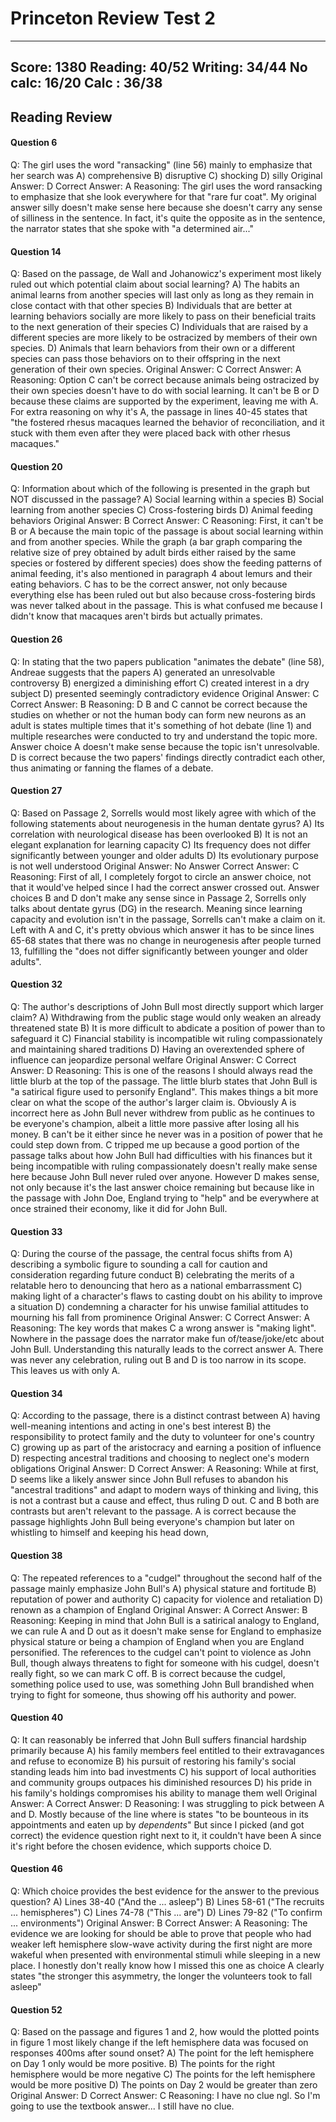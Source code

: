 # Princeton Review Test 2
---
Score: 1380
Reading: 40/52
Writing: 34/44
No calc: 16/20
Calc   : 36/38
---

## Reading Review
#### Question 6
Q: The girl uses the word "ransacking" (line 56) mainly to emphasize that her search was
    A) comprehensive
    B) disruptive
    C) shocking
    D) silly
Original Answer: D
Correct Answer:  A
Reasoning:
The girl uses the word ransacking to emphasize that she look everywhere for that "rare fur coat". My original answer silly doesn't make sense here because she doesn't carry any sense of silliness in the sentence. In fact, it's quite the opposite as in the sentence, the narrator states that she spoke with "a determined air..."

#### Question 14
Q: Based on the passage, de Wall and Johanowicz's experiment most likely ruled out which potential claim about social learning?
    A) The habits an animal learns from another species will last only as long as they remain in close contact with that other species
    B) Individuals that are better at learning behaviors socially are more likely to pass on their beneficial traits to the next generation of their species
    C) Individuals that are raised by a different species are more likely to be ostracized by members of their own species.
    D) Animals that learn behaviors from their own or a different species can pass those behaviors on to their offspring in the next generation of their own species.
Original Answer: C
Correct Answer: A
Reasoning: 
Option C can't be correct because animals being ostracized by their own species doesn't have to do with social learning. It can't be B or D because these claims are supported by the experiment, leaving me with A. For extra reasoning on why it's A, the passage in lines 40-45 states that "the fostered rhesus macaques learned the behavior of reconciliation, and it stuck with them even after they were placed back with other rhesus macaques."

#### Question 20
Q: Information about which of the following is presented in the graph but NOT discussed in the passage?
    A) Social learning within a species
    B) Social learning from another species
    C) Cross-fostering birds
    D) Animal feeding behaviors
Original Answer: B
Correct Answer: C
Reasoning: 
First, it can't be B or A because the main topic of the passage is about social learning within and from another species. While the graph (a bar graph comparing the relative size of prey obtained by adult birds either raised by the same species or fostered by different species) does show the feeding patterns of animal feeding, it's also mentioned in paragraph 4 about lemurs and their eating behaviors. C has to be the correct answer, not only because everything else has been ruled out but also because cross-fostering birds was never talked about in the passage. This is what confused me because I didn't know that macaques aren't birds but actually primates.

#### Question 26
Q: In stating that the two papers publication "animates the debate" (line 58), Andreae suggests that the papers
    A) generated an unresolvable controversy
    B) energized a diminishing effort
    C) created interest in a dry subject 
    D) presented seemingly contradictory evidence
Original Answer: C
Correct Answer: B
Reasoning: D
B and C cannot be correct because the studies on whether or not the human body can form new neurons as an adult is states multiple times that it's something of hot debate (line 1) and multiple researches were conducted to try and understand the topic more. Answer choice A doesn't make sense because the topic isn't unresolvable. D is correct because the two papers' findings directly contradict each other, thus animating or fanning the flames of a debate.

#### Question 27
Q: Based on Passage 2, Sorrells would most likely agree with which of the following statements about neurogenesis in the human dentate gyrus?
    A) Its correlation with neurological disease has been overlooked
    B) It is not an elegant explanation for learning capacity 
    C) Its frequency does not differ significantly between younger and older adults
    D) Its evolutionary purpose is not well understood
Original Answer: No Answer
Correct Answer: C
Reasoning:
First of all, I completely forgot to circle an answer choice, not that it would've helped since I had the correct answer crossed out. Answer choices B and D don't make any sense since in Passage 2, Sorrells only talks about dentate gyrus (DG) in the research. Meaning since learning capacity and evolution isn't in the passage, Sorrells can't make a claim on it. Left with A and C, it's pretty obvious which answer it has to be since lines 65-68 states that there was no change in neurogenesis after people turned 13, fulfilling the "does not differ significantly between younger and older adults".

#### Question 32
Q: The author's descriptions of John Bull most directly support which larger claim?
    A) Withdrawing from the public stage would only weaken an already threatened state
    B) It is more difficult to abdicate a position of power than to safeguard it
    C) Financial stability is incompatible wit ruling compassionately and maintaining shared traditions
    D) Having an overextended sphere of influence can jeopardize personal welfare
Original Answer: C
Correct Answer: D
Reasoning: 
This is one of the reasons I should always read the little blurb at the top of the passage. The little blurb states that John Bull is "a satirical figure used to personify England". This makes things a bit more clear on what the scope of the author's larger claim is. Obviously A is incorrect here as John Bull never withdrew from public as he continues to be everyone's champion, albeit a little more passive after losing all his money. B can't be it either since he never was in a position of power that he could step down from. C tripped me up because a good portion of the passage talks about how John Bull had difficulties with his finances but it being incompatible with ruling compassionately doesn't really make sense here because John Bull never ruled over anyone. However D makes sense, not only because it's the last answer choice remaining but because like in the passage with John Doe, England trying to "help" and be everywhere at once strained their economy, like it did for John Bull.

#### Question 33
Q: During the course of the passage, the central focus shifts from
    A) describing a symbolic figure to sounding a call for caution and consideration regarding future conduct
    B) celebrating the merits of a relatable hero to denouncing that hero as a national embarrassment
    C) making light of a character's flaws to casting doubt on his ability to improve a situation
    D) condemning a character for his unwise familial attitudes to mourning his fall from prominence
Original Answer: C
Correct Answer: A
Reasoning:
The key words that makes C a wrong answer is "making light". Nowhere in the passage does the narrator make fun of/tease/joke/etc about  John Bull. Understanding this naturally leads to the correct answer A. There was never any celebration, ruling out B and D is too narrow in its scope. This leaves us with only A.

#### Question 34
Q: According to the passage, there is a distinct contrast between
    A) having well-meaning intentions and acting in one's best interest
    B) the responsibility to protect family and the duty to volunteer for one's country
    C) growing up as part of the aristocracy and earning a position of influence
    D) respecting ancestral traditions and choosing to neglect one's modern obligations
Original Answer: D
Correct Answer: A
Reasoning: 
While at first, D seems like a likely answer since John Bull refuses to abandon his "ancestral traditions" and adapt to modern ways of thinking and living, this is not a contrast but a cause and effect, thus ruling D out. C and B both are contrasts but aren't relevant to the passage. A is correct because the passage highlights John Bull being everyone's champion but later on whistling to himself and keeping his head down,

#### Question 38
Q: The repeated references to a "cudgel" throughout the second half of the passage mainly emphasize John Bull's
    A) physical stature and fortitude
    B) reputation of power and authority
    C) capacity for violence and retaliation
    D) renown as a champion of England
Original Answer: A
Correct Answer: B
Reasoning: 
Keeping in mind that John Bull is a satirical analogy to England, we can rule A and D out as it doesn't make sense for England to emphasize physical stature or being a champion of England when you are England personified. The references to the cudgel can't point to violence as John Bull, though always threatens to fight for someone with his cudgel, doesn't really fight, so we can mark C off. B is correct because the cudgel, something police used to use, was something John Bull brandished when trying to fight for someone, thus showing off his authority and power.

#### Question 40
Q: It can reasonably be inferred that John Bull suffers financial hardship primarily because
    A) his family members feel entitled to their extravagances and refuse to economize
    B) his pursuit of restoring his family's social standing leads him into bad investments
    C) his support of local authorities and community groups outpaces his diminished resources
    D) his pride in his family's holdings compromises his ability to manage them well
Original Answer: A 
Correct Answer: D
Reasoning: 
I was struggling to pick between A and D. Mostly because of the line where is states "to be bounteous in its appointments and eaten up by *dependents*" But since I picked (and got correct) the evidence question right next to it, it couldn't have been A since it's right before the chosen evidence, which supports choice D.

#### Question 46
Q: Which choice provides the best evidence for the answer to the previous question?
    A) Lines 38-40 ("And the ... asleep")
    B) Lines 58-61 ("The recruits ... hemispheres")
    C) Lines 74-78 ("This ... are")
    D) Lines 79-82 ("To confirm ... environments")
Original Answer: B
Correct Answer: A
Reasoning: 
The evidence we are looking for should be able to prove that people who had weaker left hemisphere slow-wave activity during the first night are more wakeful when presented with environmental stimuli while sleeping in a new place. I honestly don't really know how I missed this one as choice A clearly states "the stronger this asymmetry, the longer the volunteers took to fall asleep"

#### Question 52
Q: Based on the passage and figures 1 and 2, how would the plotted points in figure 1 most likely change if the left hemisphere data was focused on responses 400ms after sound onset?
    A) The point for the left hemisphere on Day 1 only would be more positive.
    B) The points for the right hemisphere would be more negative
    C) The points for the left hemisphere would be more positive
    D) The points on Day 2 would be greater than zero
Original Answer: D
Correct Answer: C
Reasoning: 
I have no clue ngl. So I'm going to use the textbook answer... I still have no clue.

